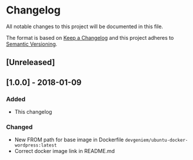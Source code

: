 # Changelog
All notable changes to this project will be documented in this file.

The format is based on [Keep a Changelog](http://keepachangelog.com/en/1.0.0/)
and this project adheres to [Semantic Versioning](http://semver.org/spec/v2.0.0.html).

## [Unreleased]

## [1.0.0] - 2018-01-09
### Added
- This changelog

### Changed
- New FROM path for base image in Dockerfile `devgeniem/ubuntu-docker-wordpress:latest`
- Correct docker image link in README.md
